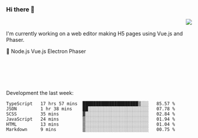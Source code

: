 ### Hi there 👋

<img align="right" src="https://github-readme-stats.vercel.app/api?username=jasonpanggo"/>

<br>
<p align="left">
I'm currently working on a web editor making H5 pages using Vue.js and Phaser.
</p>
<p align="left">
📖 Node.js Vue.js Electron Phaser
</p>
<br>
<br>
<br>
<br>

Development the last week:
<!--START_SECTION:waka-->

```text
TypeScript   17 hrs 57 mins  █████████████████████▒░░░   85.57 %
JSON         1 hr 38 mins    ██░░░░░░░░░░░░░░░░░░░░░░░   07.78 %
SCSS         35 mins         ▓░░░░░░░░░░░░░░░░░░░░░░░░   02.84 %
JavaScript   24 mins         ▒░░░░░░░░░░░░░░░░░░░░░░░░   01.94 %
HTML         13 mins         ▒░░░░░░░░░░░░░░░░░░░░░░░░   01.04 %
Markdown     9 mins          ▒░░░░░░░░░░░░░░░░░░░░░░░░   00.75 %
```

<!--END_SECTION:waka-->

<!--
**JASONPANGGO/jasonpanggo** is a ✨ _special_ ✨ repository because its `README.md` (this file) appears on your GitHub profile.

Here are some ideas to get you started:

- 🔭 I’m currently working on ...
- 🌱 I’m currently learning ...
- 👯 I’m looking to collaborate on ...
- 🤔 I’m looking for help with ...
- 💬 Ask me about ...
- 📫 How to reach me: ...
- 😄 Pronouns: ...
- ⚡ Fun fact: ...
-->
